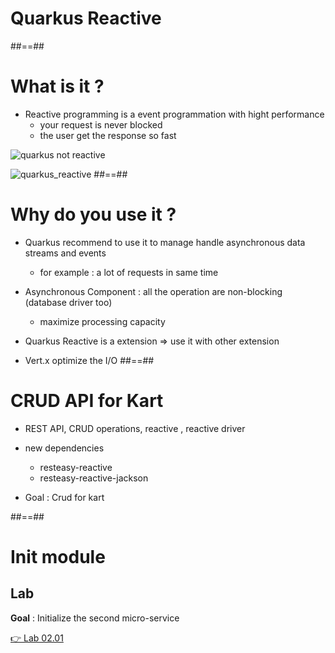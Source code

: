 <!-- .slide: class="transition bg-pink" -->

# Quarkus Reactive

##==##

<!-- .slide: class="with-code" -->

# What is it ?

- Reactive programming is a event programmation with hight performance
  - your request is never blocked
  - the user get the response so fast

![quarkus not reactive](./assets/images/quarkus_not_reactive.png)

![quarkus_reactive](./assets/images/quarkus_reactive.png)
##==##

<!-- .slide: class="with-code" -->

# Why do you use it ?

- Quarkus recommend to use it to manage handle asynchronous data streams and events

  - for example : a lot of requests in same time

- Asynchronous Component : all the operation are non-blocking (database driver too)

  - maximize processing capacity

- Quarkus Reactive is a extension => use it with other extension

- Vert.x optimize the I/O
  ##==##

<!-- .slide: class="with-code" -->

# CRUD API for Kart

- REST API, CRUD operations, reactive , reactive driver

- new dependencies

  - resteasy-reactive
  - resteasy-reactive-jackson

- Goal : Crud for kart

##==##

<!-- .slide: class="exercice" -->

# Init module

## Lab

**Goal** : Initialize the second micro-service

[👉 Lab 02.01](https://github.com/sfeir-open-source/sfeir-school-quarkus/blob/main/steps/02.01-init-kart-module/README.md)
